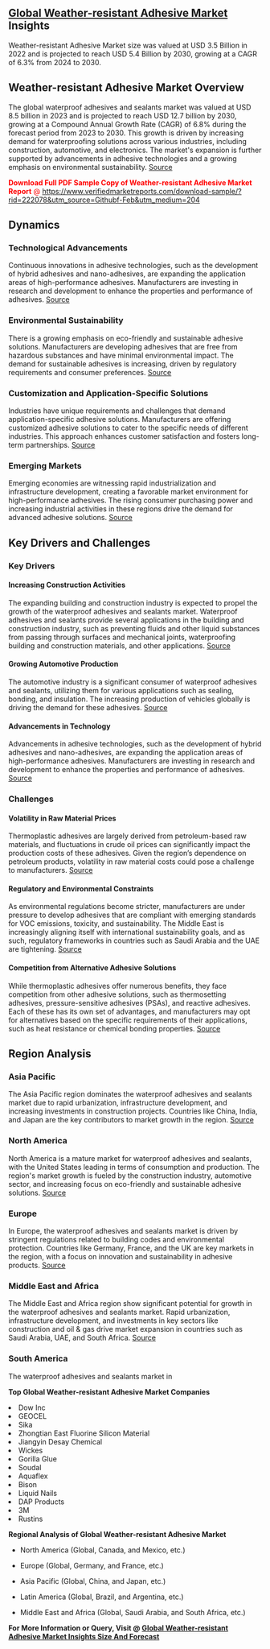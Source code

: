 <h2><a href="https://www.verifiedmarketreports.com/download-sample/?rid=222078&amp;utm_source=Githubf&amp;utm_medium=204" target="_blank">Global Weather-resistant Adhesive Market</a> Insights</h2><p>Weather-resistant Adhesive Market size was valued at USD 3.5 Billion in 2022 and is projected to reach USD 5.4 Billion by 2030, growing at a CAGR of 6.3% from 2024 to 2030.</p><p> <h2>Weather-resistant Adhesive Market Overview</h2> <p>The global waterproof adhesives and sealants market was valued at USD 8.5 billion in 2023 and is projected to reach USD 12.7 billion by 2030, growing at a Compound Annual Growth Rate (CAGR) of 6.8% during the forecast period from 2023 to 2030. This growth is driven by increasing demand for waterproofing solutions across various industries, including construction, automotive, and electronics. The market's expansion is further supported by advancements in adhesive technologies and a growing emphasis on environmental sustainability. <a href="https://www.consainsights.com/reports/waterproof-adhesives-and-sealants-market">Source</a></p> <p><p><span class=""><span style="color: #ff0000;"><strong>Download Full PDF Sample Copy of Weather-resistant Adhesive Market Report</strong> @ </span><a href="https://www.verifiedmarketreports.com/download-sample/?rid=222078&amp;utm_source=Githubf-Feb&amp;utm_medium=204" target="_blank">https://www.verifiedmarketreports.com/download-sample/?rid=222078&amp;utm_source=Githubf-Feb&amp;utm_medium=204</a></span></p></p> <h2>Dynamics</h2> <h3>Technological Advancements</h3> <p>Continuous innovations in adhesive technologies, such as the development of hybrid adhesives and nano-adhesives, are expanding the application areas of high-performance adhesives. Manufacturers are investing in research and development to enhance the properties and performance of adhesives. <a href="https://markwideresearch.com/high-performance-adhesives-market/">Source</a></p> <h3>Environmental Sustainability</h3> <p>There is a growing emphasis on eco-friendly and sustainable adhesive solutions. Manufacturers are developing adhesives that are free from hazardous substances and have minimal environmental impact. The demand for sustainable adhesives is increasing, driven by regulatory requirements and consumer preferences. <a href="https://markwideresearch.com/high-performance-adhesives-market/">Source</a></p> <h3>Customization and Application-Specific Solutions</h3> <p>Industries have unique requirements and challenges that demand application-specific adhesive solutions. Manufacturers are offering customized adhesive solutions to cater to the specific needs of different industries. This approach enhances customer satisfaction and fosters long-term partnerships. <a href="https://markwideresearch.com/high-performance-adhesives-market/">Source</a></p> <h3>Emerging Markets</h3> <p>Emerging economies are witnessing rapid industrialization and infrastructure development, creating a favorable market environment for high-performance adhesives. The rising consumer purchasing power and increasing industrial activities in these regions drive the demand for advanced adhesive solutions. <a href="https://markwideresearch.com/high-performance-adhesives-market/">Source</a></p> <h2>Key Drivers and Challenges</h2> <h3>Key Drivers</h3> <h4>Increasing Construction Activities</h4> <p>The expanding building and construction industry is expected to propel the growth of the waterproof adhesives and sealants market. Waterproof adhesives and sealants provide several applications in the building and construction industry, such as preventing fluids and other liquid substances from passing through surfaces and mechanical joints, waterproofing building and construction materials, and other applications. <a href="https://www.thebusinessresearchcompany.com/market-insights/waterproof-adhesives-and-sealants-market-2024">Source</a></p> <h4>Growing Automotive Production</h4> <p>The automotive industry is a significant consumer of waterproof adhesives and sealants, utilizing them for various applications such as sealing, bonding, and insulation. The increasing production of vehicles globally is driving the demand for these adhesives. <a href="https://www.consainsights.com/reports/waterproof-adhesives-and-sealants-market">Source</a></p> <h4>Advancements in Technology</h4> <p>Advancements in adhesive technologies, such as the development of hybrid adhesives and nano-adhesives, are expanding the application areas of high-performance adhesives. Manufacturers are investing in research and development to enhance the properties and performance of adhesives. <a href="https://markwideresearch.com/high-performance-adhesives-market/">Source</a></p> <h3>Challenges</h3> <h4>Volatility in Raw Material Prices</h4> <p>Thermoplastic adhesives are largely derived from petroleum-based raw materials, and fluctuations in crude oil prices can significantly impact the production costs of these adhesives. Given the region’s dependence on petroleum products, volatility in raw material costs could pose a challenge to manufacturers. <a href="https://www.24chemicalresearch.com/blog/721/middle-east-thermoplastic-adhesives-market">Source</a></p> <h4>Regulatory and Environmental Constraints</h4> <p>As environmental regulations become stricter, manufacturers are under pressure to develop adhesives that are compliant with emerging standards for VOC emissions, toxicity, and sustainability. The Middle East is increasingly aligning itself with international sustainability goals, and as such, regulatory frameworks in countries such as Saudi Arabia and the UAE are tightening. <a href="https://www.24chemicalresearch.com/blog/721/middle-east-thermoplastic-adhesives-market">Source</a></p> <h4>Competition from Alternative Adhesive Solutions</h4> <p>While thermoplastic adhesives offer numerous benefits, they face competition from other adhesive solutions, such as thermosetting adhesives, pressure-sensitive adhesives (PSAs), and reactive adhesives. Each of these has its own set of advantages, and manufacturers may opt for alternatives based on the specific requirements of their applications, such as heat resistance or chemical bonding properties. <a href="https://www.24chemicalresearch.com/blog/721/middle-east-thermoplastic-adhesives-market">Source</a></p> <h2>Region Analysis</h2> <h3>Asia Pacific</h3> <p>The Asia Pacific region dominates the waterproof adhesives and sealants market due to rapid urbanization, infrastructure development, and increasing investments in construction projects. Countries like China, India, and Japan are the key contributors to market growth in the region. <a href="https://www.consainsights.com/reports/waterproof-adhesives-and-sealants-market">Source</a></p> <h3>North America</h3> <p>North America is a mature market for waterproof adhesives and sealants, with the United States leading in terms of consumption and production. The region's market growth is fueled by the construction industry, automotive sector, and increasing focus on eco-friendly and sustainable adhesive solutions. <a href="https://www.consainsights.com/reports/waterproof-adhesives-and-sealants-market">Source</a></p> <h3>Europe</h3> <p>In Europe, the waterproof adhesives and sealants market is driven by stringent regulations related to building codes and environmental protection. Countries like Germany, France, and the UK are key markets in the region, with a focus on innovation and sustainability in adhesive products. <a href="https://www.consainsights.com/reports/waterproof-adhesives-and-sealants-market">Source</a></p> <h3>Middle East and Africa</h3> <p>The Middle East and Africa region show significant potential for growth in the waterproof adhesives and sealants market. Rapid urbanization, infrastructure development, and investments in key sectors like construction and oil & gas drive market expansion in countries such as Saudi Arabia, UAE, and South Africa. <a href="https://www.consainsights.com/reports/waterproof-adhesives-and-sealants-market">Source</a></p> <h3>South America</h3> <p>The waterproof adhesives and sealants market in</p><p><strong>Top Global Weather-resistant Adhesive Market Companies</strong></p><div data-test-id=""><p><li>Dow Inc</li><li> GEOCEL</li><li> Sika</li><li> Zhongtian East Fluorine Silicon Material</li><li> Jiangyin Desay Chemical</li><li> Wickes</li><li> Gorilla Glue</li><li> Soudal</li><li> Aquaflex</li><li> Bison</li><li> Liquid Nails</li><li> DAP Products</li><li> 3M</li><li> Rustins</li></p><div><strong>Regional Analysis of&nbsp;Global Weather-resistant Adhesive Market</strong></div><ul><li dir="ltr"><p dir="ltr">North America&nbsp;(Global, Canada, and Mexico, etc.)</p></li><li dir="ltr"><p dir="ltr">Europe (Global, Germany, and France, etc.)</p></li><li dir="ltr"><p dir="ltr">Asia Pacific&nbsp;(Global, China, and Japan, etc.)</p></li><li dir="ltr"><p dir="ltr">Latin America&nbsp;(Global, Brazil, and Argentina, etc.)</p></li><li dir="ltr">Middle East and Africa&nbsp;(Global, Saudi Arabia, and South Africa, etc.)</li></ul><p><strong>For More Information or Query, Visit @&nbsp;</strong><strong><a href="https://www.verifiedmarketreports.com/product/weather-resistant-adhesive-market/?utm_source=Githubf&amp;utm_medium=204" target="_blank">Global Weather-resistant Adhesive Market Insights Size And Forecast</a></strong></p></div>
